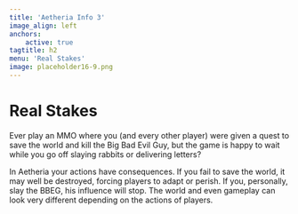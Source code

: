 ```yaml
---
title: 'Aetheria Info 3'
image_align: left
anchors:
    active: true
tagtitle: h2
menu: 'Real Stakes'
image: placeholder16-9.png
---
```


# **Real Stakes**

Ever play an MMO where you (and every other player) were given a quest to save the world and kill the Big Bad Evil Guy, but the game is happy to wait while you go off slaying rabbits or delivering letters?

In Aetheria your actions have consequences. If you fail to save the world, it may well be destroyed, forcing players to adapt or perish. If you, personally, slay the BBEG, his influence will stop. The world and even gameplay can look very different depending on the actions of players.